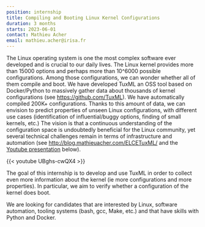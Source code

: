 ```yaml
---
position: internship
title: Compiling and Booting Linux Kernel Configurations
duration: 3 months
starts: 2023-06-01
contact: Mathieu Acher
email: mathieu.acher@irisa.fr 
---
```


The Linux operating system is one the most complex software ever developed and is crucial to our daily lives.
The Linux kernel provides more than 15000 options and perhaps more than 10^6000 possible configurations. 
Among those configurations, we can wonder whether all of them compile and boot. 
We have developed TuxML an OSS tool based on Docker/Python to massively gather data about thousands of kernel configurations (see 
https://github.com/TuxML).
We have automatically compiled 200K+ configurations. 
Thanks to this amount of data, we can envision to predict properties of unseen Linux configurations, with different use cases (identification of influential/buggy options, finding of small kernels, etc.) 
The vision is that a continuous understanding of the configuration space is undoubtedly beneficial for the Linux community, yet several technical challenges remain in terms of infrastructure and automation (see http://blog.mathieuacher.com/ELCETuxML/ and the [Youtube presentation](https://www.youtube.com/watch?v=UBghs-cwQX4&feature=youtu.be) below).

{{< youtube UBghs-cwQX4 >}}

The goal of this internship is to develop and use TuxML in order to collect even more information about the kernel (ie more configurations and more properties). 
In particular, we aim to verify whether a configuration of the kernel does boot. 

We are looking for candidates that are interested by Linux, software automation, tooling systems (bash, gcc, Make, etc.) and that have skills with Python and Docker. 
